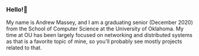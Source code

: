### Hello!🙂
My name is Andrew Massey, and I am a graduating senior (December 2020) from the School of Computer Science at the University of Oklahoma. My time at OU has been
largely focused on networking and distributed systems as that is a favorite topic of mine, so you'll probably see mostly projects related to that.
